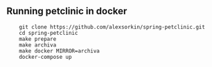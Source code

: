 ## Running petclinic in docker
```
	git clone https://github.com/alexsorkin/spring-petclinic.git
	cd spring-petclinic
	make prepare
	make archiva
	make docker MIRROR=archiva
	docker-compose up
```
